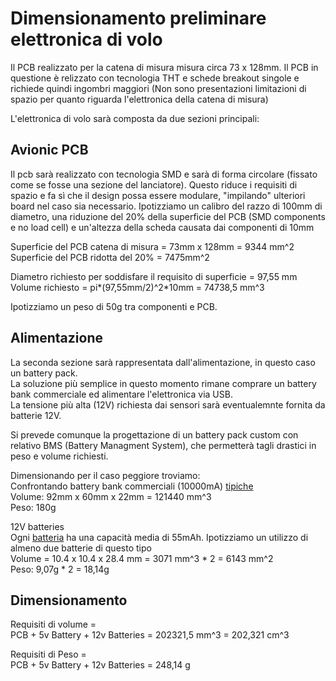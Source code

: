 # Dimensionamento preliminare elettronica di volo 

Il PCB realizzato per la catena di misura misura circa 73 x 128mm. 
Il PCB in questione è relizzato con tecnologia THT e schede breakout singole e richiede quindi ingombri maggiori (Non sono presentazioni limitazioni di spazio per quanto riguarda l'elettronica della catena di misura) 

L'elettronica di volo sarà composta da due sezioni principali:

## Avionic PCB

Il pcb sarà realizzato con tecnologia SMD e sarà di forma circolare (fissato come se fosse una sezione del lanciatore).
Questo riduce i requisiti di spazio e fa sì che il design possa essere modulare, "impilando" ulteriori board nel caso sia necessario. Ipotizziamo un calibro del razzo di 100mm di diametro, una riduzione del 20% della superficie del PCB (SMD components e no load cell) e un'altezza della scheda causata dai componenti di 10mm

Superficie del PCB catena di misura = 73mm x 128mm = 9344 mm^2  
Superficie del PCB ridotta del 20% = 7475mm^2

Diametro richiesto per soddisfare il requisito di superficie = 97,55 mm  
Volume richiesto = pi*(97,55mm/2)^2*10mm = 74738,5 mm^3

Ipotizziamo un peso di 50g tra componenti e PCB. 

## Alimentazione

La seconda sezione sarà rappresentata dall'alimentazione, in questo caso un battery pack.  
La soluzione più semplice in questo momento rimane comprare un battery bank commerciale ed alimentare l'elettronica via USB.  
La tensione più alta (12V) richiesta dai sensori sarà eventualemnte fornita da batterie 12V.  

Si prevede comunque la progettazione di un battery pack custom con relativo BMS (Battery Managment System), che permetterà tagli drastici in peso e volume richiesti.

Dimensionando per il caso peggiore troviamo:  
Confrontando battery bank commerciali (10000mA) [tipiche](https://www.amazon.it/Power-Anker-Batteria-Portatile-PowerCore/dp/B019GJLER8/ref=sxin_9?__mk_it_IT=%C3%85M%C3%85%C5%BD%C3%95%C3%91&ascsubtag=amzn1.osa.ce5ecbc2-06e3-4a6e-883d-806c1e14e187.APJ6JRA9NG5V4.it_IT&creativeASIN=B019GJLER8&cv_ct_cx=battery+bank&cv_ct_id=amzn1.osa.ce5ecbc2-06e3-4a6e-883d-806c1e14e187.APJ6JRA9NG5V4.it_IT&cv_ct_pg=search&cv_ct_we=asin&cv_ct_wn=osp-single-source-gl-ranking&dchild=1&keywords=battery+bank&linkCode=oas&pd_rd_i=B019GJLER8&pd_rd_r=84ebef71-2c0e-464f-8f8e-3288af2e9b5d&pd_rd_w=UXnCT&pd_rd_wg=91EDY&pf_rd_p=83622c19-a656-4104-abbd-6db2c7a08980&pf_rd_r=F6GGNDSFKKBGSDGW8VPY&qid=1607171913&sr=1-2-5b72de9d-29e4-4d53-b588-61ea05f598f4&tag=aranzullait-osp-21)  
Volume: 92mm x 60mm x 22mm = 121440 mm^3  
Peso: 180g 

12V batteries  
Ogni [batteria](https://www.amazon.it/AmazonBasics-A23-Alkaline-Batteries-4-Pack/dp/B07GNMFLKH/ref=psdc_473572031_t3_B004J2ZFX2?th=1) ha una capacità media di 55mAh. Ipotizziamo un utilizzo di almeno due batterie di questo tipo  
Volume = 10.4 x 10.4 x 28.4 mm = 3071 mm^3 * 2 = 6143 mm^2  
Peso: 9,07g * 2 = 18,14g

## Dimensionamento 

Requisiti di volume =  
PCB + 5v Battery + 12v Batteries = 202321,5 mm^3 = 202,321 cm^3

Requisiti di Peso =  
PCB + 5v Battery + 12v Batteries = 248,14 g 









